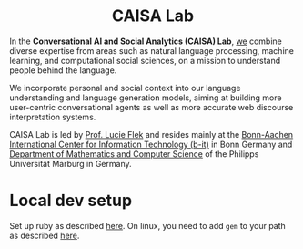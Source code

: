 <h1 align="center">CAISA Lab</h1>

In the **Conversational AI and Social Analytics (CAISA) Lab**, [we](team) combine diverse expertise from 
areas such as natural language processing, machine learning, and computational social sciences, 
on a mission to understand people behind the language.  

We incorporate personal and social context 
into our language understanding and language generation models, aiming at building 
more user-centric conversational agents as well as more accurate web discourse interpretation systems.

CAISA Lab is led by [Prof. Lucie Flek](https://lucieflek.github.io/) and resides mainly at the [Bonn-Aachen International Center for Information Technology (b-it)](https://www.b-it-center.de) in Bonn Germany and [Department of Mathematics and Computer Science](https://www.uni-marburg.de/en/fb12) of the Philipps Universität Marburg in Germany.

# Local dev setup

Set up ruby as described [here](https://github.com/caisa-lab/caisa-lab.github.io/tree/40904c0a252098c1468fbb4507e4e59f2b661202#previewing-and-testing-changes-on-your-computer).
On linux, you need to add `gem` to your path as described [here](https://wiki.archlinux.org/index.php/ruby#Setup).
